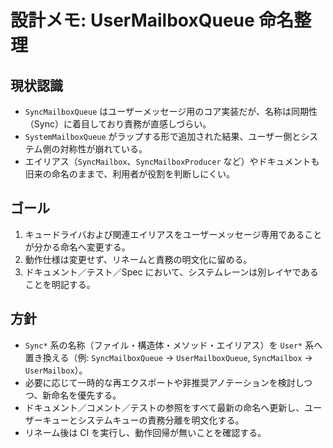 # 設計メモ: UserMailboxQueue 命名整理

## 現状認識
- `SyncMailboxQueue` はユーザーメッセージ用のコア実装だが、名称は同期性（Sync）に着目しており責務が直感しづらい。
- `SystemMailboxQueue` がラップする形で追加された結果、ユーザー側とシステム側の対称性が崩れている。
- エイリアス（`SyncMailbox`、`SyncMailboxProducer` など）やドキュメントも旧来の命名のままで、利用者が役割を判断しにくい。

## ゴール
1. キュードライバおよび関連エイリアスをユーザーメッセージ専用であることが分かる命名へ変更する。
2. 動作仕様は変更せず、リネームと責務の明文化に留める。
3. ドキュメント／テスト／Spec において、システムレーンは別レイヤであることを明記する。

## 方針
- `Sync*` 系の名称（ファイル・構造体・メソッド・エイリアス）を `User*` 系へ置き換える（例: `SyncMailboxQueue` → `UserMailboxQueue`, `SyncMailbox` → `UserMailbox`）。
- 必要に応じて一時的な再エクスポートや非推奨アノテーションを検討しつつ、新命名を優先する。
- ドキュメント／コメント／テストの参照をすべて最新の命名へ更新し、ユーザーキューとシステムキューの責務分離を明文化する。
- リネーム後は CI を実行し、動作回帰が無いことを確認する。
